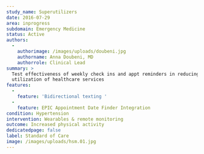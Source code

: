 ```yaml
---
study_name: Superutilizers
date: 2016-07-29
area: inprogress
subdomain: Emergency Medicine
status: Active
authors:
  - 
    authorimage: /images/uploads/doubeni.jpg
    authorname: Anna Doubeni, MD
    authorrole: Clinical Lead
summary: >
  Test effectiveness of weekly check ins and appt reminders in reducing over
  utilization of healthcare services
features:
  - 
    feature: 'Bidirectional texting '
  - 
    feature: EPIC Appointment Date Finder Integration
condition: Hypertension
intervention: Wearables & remote monitoring
outcome: Increased physical activity
dedicatedpage: false
label: Standard of Care 
image: /images/uploads/hsm.01.jpg
---
```


